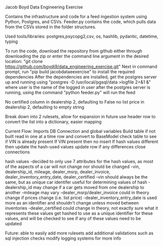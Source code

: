 Jacob Boyd
Data Engineering Exercise

Contains the infrastructure and code for a feed ingestion system using Python, Postgres, and CSVs. Feeder.py contains the code, which pulls data from the CSVs stored in the folder structures. 

Used tools/libraries:
postgres,psycopg2,csv, os, hashlib, pydantic, datetime, typing

To run the code, download the repository from github either through downloading the zip or enter the command line argument in the desired location: "git clone https://github.com/boydj9/data_engineering_exercise.git"
Next in command prompt, run "pip build jacobdataeexercise" to install the required dependencies
After the dependencies are installed, get the postgres server up and running using "postgres -D /usr/local/pgsql/data >logfile 2>&1 &" where user is the name of the logged in user
after the postgres server is running, using the command "python feeder.py" will run the feed








No certified column in dealership 2, defaulting to False
no list price in dealership 2, defaulting to empty string

Break down into 2 rulesets, allow for expansion in future
use header row to convert the list into a dictionary, easier mapping

Current Flow: 
Imports
DB Connection and global variables
Build table if not built
read in one at a time row and convert to BaseModel
check table to see if VIN is already present
    If VIN present then no insert
    If hash values different then update the hash-used values
        update row if any differences
close connections

hash values
-decided to only use 7 attributes for the hash values, as most of the aspects of a car will not change nor should be changed
-vin, dealership_id, mileage, dealer_msrp, dealer_invoice, dealer_inventory_entry_date, dealer_certified
    -vin should always be the same, but as unique car identifer useful for determining values of hash
    -dealership_id may change if a car gets moved from one dealership to another
    -mileage may vary
    -dealer_msrp/dealer_invoice could in theory change if prices change (i.e. list price)
    -dealer_inventory_entry_date is used more as an identifier and shouldn't change unless moved between inventories
    -dealer_certified could change in theory, not exactly sure what it represents
these values get hashed to use as a unique identifier for these values, and will be checked to see if any of these values need to be updated
    
Future: 
able to easily add more rulesets
add additional validations such as sql injection checks
modify logging systems for more info
